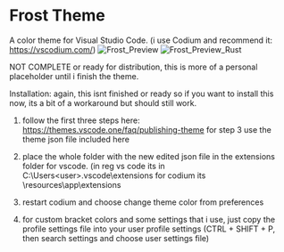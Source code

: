 # Frost Theme

A color theme for Visual Studio Code. (i use Codium and recommend it: https://vscodium.com/)
![Frost_Preview](https://user-images.githubusercontent.com/111587392/232921229-ae2fde4e-287f-45a7-9173-79795023968b.PNG)
![Frost_Preview_Rust](https://user-images.githubusercontent.com/111587392/232961855-bf398ff4-2789-4c89-bd47-b608380fdcf0.PNG)

NOT COMPLETE or ready for distribution, this is more of a personal placeholder until i finish the theme. 


Installation:
again, this isnt finished or ready so if you want to install this now, its a bit of a workaround but should still work.

1) follow the first three steps here: https://themes.vscode.one/faq/publishing-theme
for step 3 use the theme json file included here

2) place the whole folder with the new edited json file in the extensions folder for vscode. (in reg vs code its in C:\Users\<user>\.vscode\extensions for codium its <CodiumDirectory>\resources\app\extensions
  
3) restart codium and choose change theme color from preferences

4) for custom bracket colors and some settings that i use, just copy the profile settings file into your user profile settings
(CTRL + SHIFT + P, then search settings and choose user settings file)
